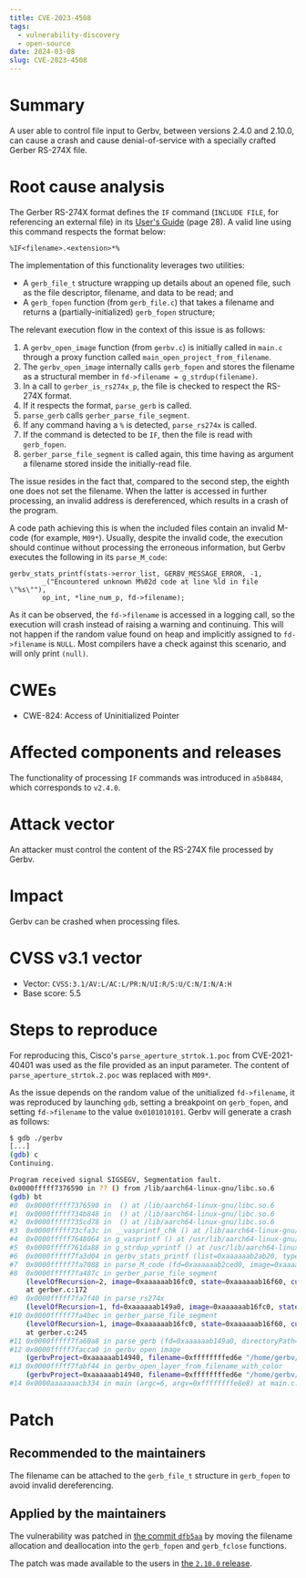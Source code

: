 ```yaml
---
title: CVE-2023-4508
tags:
  - vulnerability-discovery
  - open-source
date: 2024-03-08
slug: CVE-2023-4508
---
```



# Summary

A user able to control file input to Gerbv, between versions 2.4.0 and 2.10.0, can cause a crash and cause denial-of-service with a specially crafted Gerber RS-274X file.

# Root cause analysis

The Gerber RS-274X format defines the `IF` command (`INCLUDE FILE`, for referencing an external file) in its [User's Guide](https://www2.pv.infn.it/~servel/rc_images/gerber_rs274xrevd_e.pdf) (page 28). A valid line using this command respects the format below:

```
%IF<filename>.<extension>*%
```

The implementation of this functionality leverages two utilities:
- A `gerb_file_t` structure wrapping up details about an opened file, such as the file descriptor, filename, and data to be read; and
- A `gerb_fopen` function (from `gerb_file.c`) that takes a filename and returns a (partially-initialized) `gerb_fopen` structure;

The relevant execution flow in the context of this issue is as follows:
1. A `gerbv_open_image` function (from `gerbv.c`) is initially called in `main.c` through a proxy function called `main_open_project_from_filename`.
2. The `gerbv_open_image` internally calls `gerb_fopen` and stores the filename as a structural member in `fd->filename = g_strdup(filename)`.
3. In a call to `gerber_is_rs274x_p`, the file is checked to respect the RS-274X format.
4. If it respects the format, `parse_gerb` is called.
5. `parse_gerb` calls `gerber_parse_file_segment`.
6. If any command having a `%` is detected, `parse_rs274x` is called.
7. If the command is detected to be `IF`, then the file is read with `gerb_fopen`.
8. `gerber_parse_file_segment` is called again, this time having as argument a filename stored inside the initially-read file.

The issue resides in the fact that, compared to the second step, the eighth one does not set the filename. When the latter is accessed in further processing, an invalid address is dereferenced, which results in a crash of the program.

A code path achieving this is when the included files contain an invalid M-code (for example, `M09*`). Usually, despite the invalid code, the execution should continue without processing the erroneous information, but Gerbv executes the following in its `parse_M_code`:

```
gerbv_stats_printf(stats->error_list, GERBV_MESSAGE_ERROR, -1,
		_("Encountered unknown M%02d code at line %ld in file \"%s\""),
		op_int, *line_num_p, fd->filename);
```

As it can be observed, the `fd->filename` is accessed in a logging call, so the execution will crash instead of raising a warning and continuing. This will not happen if the random value found on heap and implicitly assigned to `fd->filename` is `NULL`. Most compilers have a check against this scenario, and will only print `(null)`.

# CWEs

- CWE-824: Access of Uninitialized Pointer

# Affected components and releases

The functionality of processing `IF` commands was introduced in `a5b8484`, which corresponds to `v2.4.0`.

# Attack vector

An attacker must control the content of the RS-274X file processed by Gerbv.

# Impact

Gerbv can be crashed when processing files.

# CVSS v3.1 vector

- Vector: `CVSS:3.1/AV:L/AC:L/PR:N/UI:R/S:U/C:N/I:N/A:H`
- Base score: 5.5

# Steps to reproduce

For reproducing this, Cisco's `parse_aperture_strtok.1.poc` from CVE-2021-40401 was used as the file provided as an input parameter. The content of `parse_aperture_strtok.2.poc` was replaced with `M09*`.

As the issue depends on the random value of the unitialized `fd->filename`, it was reproduced by launching `gdb`, setting a breakpoint on `gerb_fopen`, and setting `fd->filename` to the value `0x0101010101`. Gerbv will generate a crash as follows:

```bash
$ gdb ./gerbv
[...]
(gdb) c
Continuing.

Program received signal SIGSEGV, Segmentation fault.
0x0000fffff7376590 in ?? () from /lib/aarch64-linux-gnu/libc.so.6
(gdb) bt
#0  0x0000fffff7376590 in  () at /lib/aarch64-linux-gnu/libc.so.6
#1  0x0000fffff734b848 in  () at /lib/aarch64-linux-gnu/libc.so.6
#2  0x0000fffff735cd78 in  () at /lib/aarch64-linux-gnu/libc.so.6
#3  0x0000fffff73cfa3c in __vasprintf_chk () at /lib/aarch64-linux-gnu/libc.so.6
#4  0x0000fffff7648064 in g_vasprintf () at /usr/lib/aarch64-linux-gnu/libglib-2.0.so.0
#5  0x0000fffff761da88 in g_strdup_vprintf () at /usr/lib/aarch64-linux-gnu/libglib-2.0.so.0
#6  0x0000fffff7fa3d04 in gerbv_stats_printf (list=0xaaaaaab2ab20, type=GERBV_MESSAGE_ERROR, layer=-1, text=0xfffff7fb5830 "Encountered unknown M%02d code at line %ld in file \"%s\"") at gerb_stats.c:242
#7  0x0000fffff7fa7088 in parse_M_code (fd=0xaaaaaab2ced0, image=0xaaaaaab16fc0, line_num_p=0xffffffffe0f0) at gerber.c:1183
#8  0x0000fffff7fa487c in gerber_parse_file_segment
    (levelOfRecursion=2, image=0xaaaaaab16fc0, state=0xaaaaaab16f60, curr_net=0xaaaaaab2af60, stats=0xaaaaaab2aa70, fd=0xaaaaaab2ced0, directoryPath=0xaaaaaab14a60 "/home/gerbv/triggers")
    at gerber.c:172
#9  0x0000fffff7fa7f40 in parse_rs274x
    (levelOfRecursion=1, fd=0xaaaaaab149a0, image=0xaaaaaab16fc0, state=0xaaaaaab16f60, curr_net=0xaaaaaab2af60, stats=0xaaaaaab2aa70, directoryPath=0xaaaaaab14a60 "/home/gerbv/triggers", line_num_p=0xffffffffe350) at gerber.c:1459
#10 0x0000fffff7fa4bec in gerber_parse_file_segment
    (levelOfRecursion=1, image=0xaaaaaab16fc0, state=0xaaaaaab16f60, curr_net=0xaaaaaab2af60, stats=0xaaaaaab2aa70, fd=0xaaaaaab149a0, directoryPath=0xaaaaaab14a60 "/home/gerbv/triggers")
    at gerber.c:245
#11 0x0000fffff7fa60a8 in parse_gerb (fd=0xaaaaaab149a0, directoryPath=0xaaaaaab14a60 "/home/gerbv/triggers") at gerber.c:770
#12 0x0000fffff7facca0 in gerbv_open_image
    (gerbvProject=0xaaaaaab14940, filename=0xffffffffed6e "/home/gerbv/triggers/CVE-2021-40401.1.poc", idx=0, reload=0, fattr=0x0, n_fattr=0, forceLoadFile=1) at gerbv.c:527
#13 0x0000fffff7fabf44 in gerbv_open_layer_from_filename_with_color
    (gerbvProject=0xaaaaaab14940, filename=0xffffffffed6e "/home/gerbv/triggers/CVE-2021-40401.1.poc", red=29555, green=29555, blue=57054, alpha=45489) at gerbv.c:249
#14 0x0000aaaaaaacb334 in main (argc=6, argv=0xffffffffe8e8) at main.c:937
```

# Patch

## Recommended to the maintainers

The filename can be attached to the `gerb_file_t` structure in `gerb_fopen` to avoid invalid dereferencing.

## Applied by the maintainers

The vulnerability was patched in [the commit `dfb5aa`](https://github.com/gerbv/gerbv/pull/192/commits/dfb5aac533a3f9e8ccd93ca217a753258cba4fe5) by moving the filename allocation and deallocation into the `gerb_fopen` and `gerb_fclose` functions.

The patch was made available to the users in [the `2.10.0` release](https://github.com/gerbv/gerbv/releases/tag/v2.10.0).


